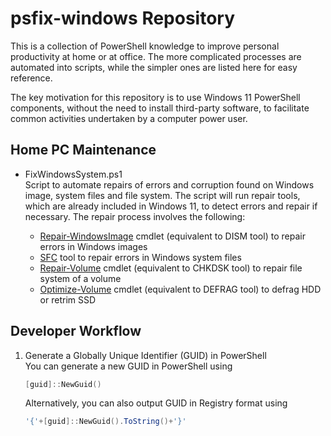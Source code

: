 # psfix-windows Repository

This is a collection of PowerShell knowledge to improve personal productivity at
home or at office. The more complicated processes are automated into scripts,
while the simpler ones are listed here for easy reference.

The key motivation for this repository is to use Windows 11 PowerShell
components, without the need to install third-party software, to facilitate
common activities undertaken by a computer power user.

## Home PC Maintenance

- FixWindowsSystem.ps1  
  Script to automate repairs of errors and corruption found on Windows image,
  system files and file system. The script will run repair tools, which are
  already included in Windows 11, to detect errors and repair if necessary. The
  repair process involves the following:

  - [Repair-WindowsImage](https://learn.microsoft.com/en-us/powershell/module/dism/repair-windowsimage)
    cmdlet (equivalent to DISM tool) to repair errors in Windows images
  - [SFC](https://learn.microsoft.com/en-us/troubleshoot/windows-server/deployment/system-file-checker)
    tool to repair errors in Windows system files
  - [Repair-Volume](https://learn.microsoft.com/en-us/powershell/module/storage/repair-volume)
    cmdlet (equivalent to CHKDSK tool) to repair file system of a volume
  - [Optimize-Volume](https://learn.microsoft.com/en-us/powershell/module/storage/optimize-volume)
    cmdlet (equivalent to DEFRAG tool) to defrag HDD or retrim SSD

## Developer Workflow

1. Generate a Globally Unique Identifier (GUID) in PowerShell  
   You can generate a new GUID in PowerShell using

    ```powershell
    [guid]::NewGuid()
    ```

   Alternatively, you can also output GUID in Registry format using

   ```powershell
   '{'+[guid]::NewGuid().ToString()+'}'
   ```
